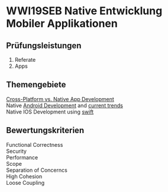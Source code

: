 # WWI19SEB Native Entwicklung Mobiler Applikationen

## Prüfungsleistungen
1. Referate
2. Apps

## Themengebiete
[Cross-Platform vs. Native App Development](https://www.youtube.com/watch?v=Mq_HS-o-v6o)  
Native [Android Development](https://www.youtube.com/watch?v=fis26HvvDII) and [current trends](https://www.youtube.com/watch?v=qBkyU1TJKDg)  
Native IOS Development using [swift](https://www.youtube.com/watch?v=nAchMctX4YA)  

## Bewertungskriterien
Functional Correctness  
Security  
Performance  
Scope   
Separation of Concerncs   
High Cohesion  
Loose Coupling  
